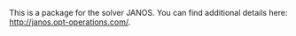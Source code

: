This is a package for the solver JANOS. You can find additional details here: http://janos.opt-operations.com/.